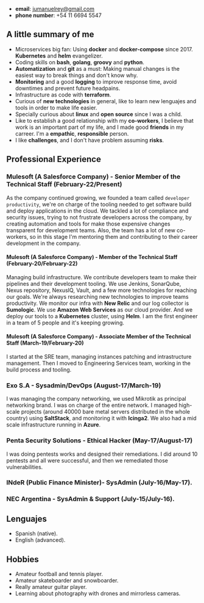 
- **email**: jumanuelrey@gmail.com
- **phone number**: +54 11 6694 5547

## A little summary of me

- Microservices big fan: Using **docker** and **docker-compose** since 2017. **Kubernetes** and **helm** evangelizer.
- Coding skills on **bash**, **golang**, **groovy** and **python**.
- **Automatization** and **git** as a must: Making manual changes is the easiest way to break things and don't know why.
- **Monitoring** and a good **logging** to improve response time, avoid downtimes and prevent future headpains.
- Infrastructure as code with **terraform**.
- Curious of **new technologies** in general, like to learn new lenguajes and tools in order to make life easier.
- Specially curious about **linux** and **open source** since I was a child.
- Like to establish a good relationship with my **co-workers**, I believe that work is an important part of my life, and I made good **friends** in my carreer. I'm a **empathic**, **responsible** person.
- I like **challenges**, and I don't have problem assuming **risks**.

## Professional Experience

### Mulesoft (A Salesforce Company) - Senior Member of the Technical Staff (February-22/Present)

As the company continued growing, we founded a team called `developer productivity`, we're on charge of the tooling needed to get software build and deploy applications in the cloud.
We tackled a lot of compliance and security issues, trying to not frustrate developers across the company, by creating automation and tools for make those expensive changes transparent for development teams.
Also, the team has a lot of new co-workers, so in this stage I'm mentoring them and contributing to their career development in the company.

#### Mulesoft (A Salesforce Company) - Member of the Technical Staff (February-20/February-22)

Managing build infrastructure. We contribute developers team to make their pipelines and their development tooling.
We use Jenkins, SonarQube, Nexus repository, NexusIQ, Vault, and a few more technologies for reaching our goals.
We're always researching new technologies to improve teams productivity. We monitor our infra with **New Relic** and our log collector is  **Sumologic**.
We use **Amazon Web Services** as our cloud provider. And we deploy our tools to a **Kubernetes** cluster, using **Helm**.
I am the first engineer in a team of 5 people and it's keeping growing.

#### Mulesoft (A Salesforce Company) - Associate Member of the Technical Staff (March-19/February-20)

I started at the SRE team, managing instances patching and intrastructure management. Then I moved to Engineering Services team, working in the build process and tooling.

### Exo S.A - Sysadmin/DevOps (August-17/March-19)

I was managing the company networking, we used Mikrotik as principal networking brand. I was on charge of the entire network.
I managed high-scale projects (around 40000 bare metal servers distributed in the whole country) using **SaltStack**, and monitoring it with **Icinga2**.
We also had a mid scale infrastructure running in **Azure**.

### Penta Security Solutions - Ethical Hacker (May-17/August-17)

I was doing pentests works and designed their remediations. I did around 10 pentests and all were successful, and then we remediated those vulnerabilities.

### INdeR (Public Finance Minister)- SysAdmin (July-16/May-17).

### NEC Argentina - SysAdmin & Support (July-15/July-16).

## Lenguajes

- Spanish (native).
- English (advanced).

## Hobbies

- Amateur football and tennis player.
- Amateur skateboarder and snowboarder.
- Really amateur guitar player.
- Learning about photography with drones and mirrorless cameras.
